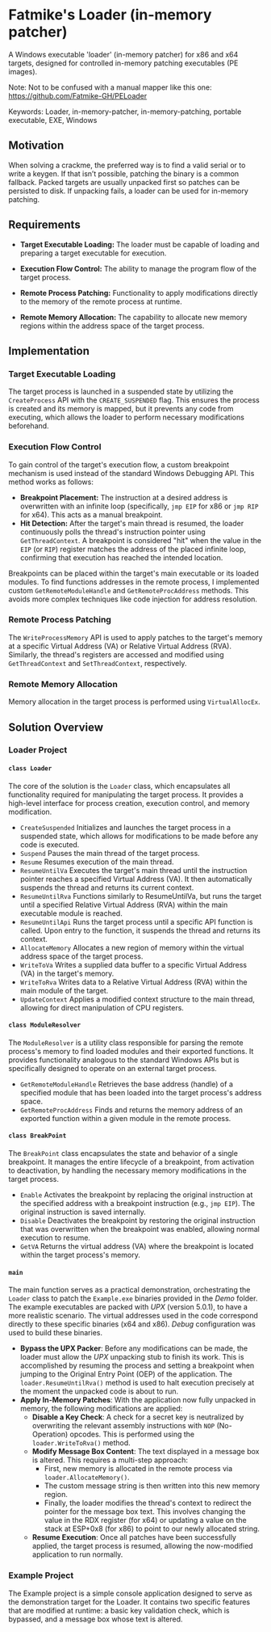 # Fatmike's Loader (in-memory patcher)  

A Windows executable 'loader' (in-memory patcher) for x86 and x64 targets, designed for controlled in-memory patching executables (PE images).  

Note:
Not to be confused with a manual mapper like this one: https://github.com/Fatmike-GH/PELoader

Keywords: Loader, in-memory-patcher, in-memory-patching, portable executable, EXE, Windows

## Motivation

When solving a crackme, the preferred way is to find a valid serial or to write a keygen. If that isn’t possible, patching the binary is a common fallback. Packed targets are usually unpacked first so patches can be persisted to disk. If unpacking fails, a loader can be used for in-memory patching.

## Requirements

- **Target Executable Loading:** The loader must be capable of loading and preparing a target executable for execution.

- **Execution Flow Control:** The ability to manage the program flow of the target process.

- **Remote Process Patching:** Functionality to apply modifications directly to the memory of the remote process at runtime.

- **Remote Memory Allocation:** The capability to allocate new memory regions within the address space of the target process.  
  
## Implementation

### Target Executable Loading  

The target process is launched in a suspended state by utilizing the ``CreateProcess`` API with the ``CREATE_SUSPENDED`` flag. This ensures the process is created and its memory is mapped, but it prevents any code from executing, which allows the loader to perform necessary modifications beforehand.

### Execution Flow Control  

To gain control of the target's execution flow, a custom breakpoint mechanism is used instead of the standard Windows Debugging API. This method works as follows:

- **Breakpoint Placement:** The instruction at a desired address is overwritten with an infinite loop (specifically, ``jmp EIP`` for x86 or ``jmp RIP`` for x64). This acts as a manual breakpoint.  
- **Hit Detection:** After the target's main thread is resumed, the loader continuously polls the thread's instruction pointer using ``GetThreadContext``. A breakpoint is considered "hit" when the value in the ``EIP`` (or ``RIP``) register matches the address of the placed infinite loop, confirming that execution has reached the intended location.

Breakpoints can be placed within the target's main executable or its loaded modules. To find functions addresses in the remote process, I implemented custom ``GetRemoteModuleHandle`` and ``GetRemoteProcAddress`` methods. This avoids more complex techniques like code injection for address resolution.

### Remote Process Patching

The ``WriteProcessMemory`` API is used to apply patches to the target's memory at a specific Virtual Address (VA) or Relative Virtual Address (RVA). Similarly, the thread's registers are accessed and modified using ``GetThreadContext`` and ``SetThreadContext``, respectively.  

### Remote Memory Allocation

Memory allocation in the target process is performed using ``VirtualAllocEx``.

## Solution Overview

### Loader Project

#### ``class Loader``

The core of the solution is the ``Loader`` class, which encapsulates all functionality required for manipulating the target process. It provides a high-level interface for process creation, execution control, and memory modification.

- ``CreateSuspended`` Initializes and launches the target process in a suspended state, which allows for modifications to be made before any code is executed.
- ``Suspend`` Pauses the main thread of the target process.
- ``Resume`` Resumes execution of the main thread.
- ``ResumeUntilVa`` Executes the target's main thread until the instruction pointer reaches a specified Virtual Address (VA). It then automatically suspends the thread and returns its current context.
- ``ResumeUntilRva`` Functions similarly to ResumeUntilVa, but runs the target until a specified Relative Virtual Address (RVA) within the main executable module is reached.
- ``ResumeUntilApi`` Runs the target process until a specific API function is called. Upon entry to the function, it suspends the thread and returns its context.
- ``AllocateMemory`` Allocates a new region of memory within the virtual address space of the target process.
- ``WriteToVa`` Writes a supplied data buffer to a specific Virtual Address (VA) in the target's memory.
- ``WriteToRva`` Writes data to a Relative Virtual Address (RVA) within the main module of the target.
- ``UpdateContext`` Applies a modified context structure to the main thread, allowing for direct manipulation of CPU registers.

#### ``class ModuleResolver``

The ``ModuleResolver`` is a utility class responsible for parsing the remote process's memory to find loaded modules and their exported functions. It provides functionality analogous to the standard Windows APIs but is specifically designed to operate on an external target process.

- ``GetRemoteModuleHandle`` Retrieves the base address (handle) of a specified module that has been loaded into the target process's address space.
- ``GetRemoteProcAddress`` Finds and returns the memory address of an exported function within a given module in the remote process.

#### ``class BreakPoint``

The ``BreakPoint`` class encapsulates the state and behavior of a single breakpoint. It manages the entire lifecycle of a breakpoint, from activation to deactivation, by handling the necessary memory modifications in the target process.

- ``Enable`` Activates the breakpoint by replacing the original instruction at the specified address with a breakpoint instruction (e.g., ``jmp EIP``). The original instruction is saved internally.
- ``Disable`` Deactivates the breakpoint by restoring the original instruction that was overwritten when the breakpoint was enabled, allowing normal execution to resume.
- ``GetVA`` Returns the virtual address (VA) where the breakpoint is located within the target process's memory.

#### ``main``

The main function serves as a practical demonstration, orchestrating the ``Loader`` class to patch the ``Example.exe`` binaries provided in the *Demo* folder. The example executables are packed with *UPX* (version 5.0.1), to have a more realistic scenario. The virtual addresses used in the code correspond directly to these specific binaries (x64 and x86). *Debug* configuration was used to build these binaries.

- **Bypass the UPX Packer**: Before any modifications can be made, the loader must allow the *UPX* unpacking stub to finish its work. This is accomplished by resuming the process and setting a breakpoint when jumping to the Original Entry Point (OEP) of the application. The ``loader.ResumeUntilRva()`` method is used to halt execution precisely at the moment the unpacked code is about to run.
- **Apply In-Memory Patches**: With the application now fully unpacked in memory, the following modifications are applied:
  - **Disable a Key Check**: A check for a secret key is neutralized by overwriting the relevant assembly instructions with ``NOP`` (No-Operation) opcodes. This is performed using the ``loader.WriteToRva()`` method.
  - **Modify Message Box Content**: The text displayed in a message box is altered. This requires a multi-step approach:
    - First, new memory is allocated in the remote process via ``loader.AllocateMemory()``.
    - The custom message string is then written into this new memory region.
    - Finally, the loader modifies the thread's context to redirect the pointer for the message box text. This involves changing the value in the RDX register (for x64) or updating a value on the stack at ESP+0x8 (for x86) to point to our newly allocated string.
  - **Resume Execution**: Once all patches have been successfully applied, the target process is resumed, allowing the now-modified application to run normally.

### Example Project

The Example project is a simple console application designed to serve as the demonstration target for the Loader. It contains two specific features that are modified at runtime: a basic key validation check, which is bypassed, and a message box whose text is altered.

